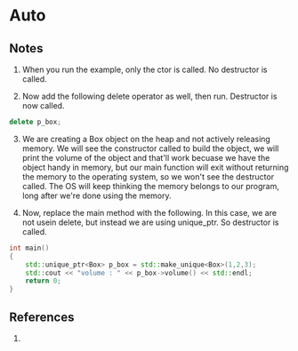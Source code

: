 # Auto

## Notes

1. When you run the example, only the ctor is called. No destructor is called.

2. Now add the following delete operator as well, then run. Destructor is now called.

```cpp
delete p_box;
```

3. We are creating a Box object on the heap and not actively releasing memory. We will see the constructor called to build the object, we will print the volume of the object and that'll work becuase we have the object handy in memory, but our main function will exit without returning the memory to the operating system, so we won't see the destructor called. The OS will keep thinking the memory belongs to our program, long after we're done using the memory.

4. Now, replace the main method with the following. In this case, we are not usein delete, but instead we are using unique_ptr. So destructor is called.

```cpp
int main()
{
    std::unique_ptr<Box> p_box = std::make_unique<Box>(1,2,3);
    std::cout << "volume : " << p_box->volume() << std::endl;
    return 0;
}
```

## References

1. 

